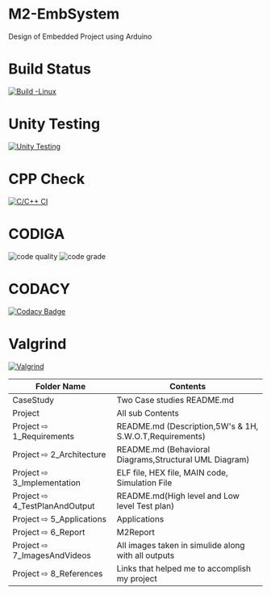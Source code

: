 # M2-EmbSystem
Design of Embedded Project using Arduino

# Build Status

[![Build -Linux](https://github.com/AnuragTiwari2000/M2-EmbSystem/actions/workflows/Build-Linux.yml/badge.svg)](https://github.com/AnuragTiwari2000/M2-EmbSystem/actions/workflows/Build-Linux.yml)

# Unity Testing

[![Unity Testing](https://github.com/AnuragTiwari2000/M2-EmbSystem/actions/workflows/unity.yml/badge.svg)](https://github.com/AnuragTiwari2000/M2-EmbSystem/actions/workflows/unity.yml)

# CPP Check

[![C/C++ CI](https://github.com/AnuragTiwari2000/M2-EmbSystem/actions/workflows/c-cpp.yml/badge.svg)](https://github.com/AnuragTiwari2000/M2-EmbSystem/actions/workflows/c-cpp.yml)

# CODIGA

![code quality](https://api.codiga.io/project/31686/score/svg) ![code grade](https://api.codiga.io/project/31686/status/svg)

# CODACY

[![Codacy Badge](https://app.codacy.com/project/badge/Grade/21498be233ac4bb2b336b3098db0d2be)](https://www.codacy.com/gh/Anuragtiwari2000/M2-EmbSystem/dashboard?utm_source=github.com&amp;utm_medium=referral&amp;utm_content=Anuragtiwari2000/M2-EmbSystem&amp;utm_campaign=Badge_Grade)

# Valgrind
[![Valgrind](https://github.com/AnuragTiwari2000/M2-EmbSystem/actions/workflows/Valgrind.yml/badge.svg)](https://github.com/AnuragTiwari2000/M2-EmbSystem/actions/workflows/Valgrind.yml)

| Folder Name | Contents |
|---|---|
| CaseStudy | Two Case studies README.md |
| Project | All sub Contents |
| Project ⇨ 1_Requirements | README.md (Description,5W's & 1H, S.W.O.T,Requirements)  |
| Project ⇨ 2_Architecture | README.md (Behavioral Diagrams,Structural UML Diagram) |
| Project ⇨ 3_Implementation | ELF file, HEX file, MAIN code, Simulation File|
| Project ⇨ 4_TestPlanAndOutput | README.md(High level and Low level Test plan) |
| Project ⇨ 5_Applications | Applications |
| Project ⇨ 6_Report | M2Report | 
| Project ⇨  7_ImagesAndVideos | All images taken in simulide along with all outputs |
| Project ⇨ 8_References | Links that helped me to accomplish my project|



